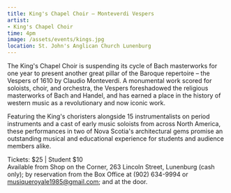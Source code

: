 ```yaml
---
title: King's Chapel Choir – Monteverdi Vespers
artist:
- King's Chapel Choir
time: 4pm
image: /assets/events/kings.jpg
location: St. John's Anglican Church Lunenburg
---
```


The King's Chapel Choir is suspending its cycle of Bach masterworks for one year to present another great pillar of the Baroque repertoire – the Vespers of 1610 by Claudio Monteverdi. A monumental work scored for soloists, choir, and orchestra, the Vespers foreshadowed the religious masterworks of Bach and Handel, and has earned a place in the history of western music as a revolutionary and now iconic work.

Featuring the King's choristers alongside 15 instrumentalists on period instruments and a cast of early music soloists from across North America, these performances in two of Nova Scotia's architectural gems promise an outstanding musical and educational experience for students and audience members alike.


Tickets: $25 | Student $10  
Available from Shop on the Corner, 263 Lincoln Street, Lunenburg (cash only); by reservation from the Box Office at (902) 634-9994 or [musiqueroyale1985@gmail.com](mailto:musiqueroyale1985@gmail.com); and at the door.